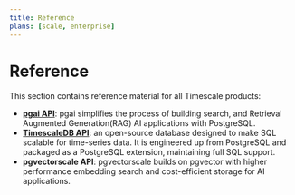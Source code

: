 ```yaml
---
title: Reference
plans: [scale, enterprise]
---
```


# Reference

This section contains reference material for all Timescale products:

* **[pgai API][pgai]**: pgai simplifies the process of building search, and Retrieval Augmented Generation(RAG) AI applications with PostgreSQL.
* **[TimescaleDB API][timescaledb-api]**: an open-source database designed to make SQL scalable for time-series data. It is engineered up from PostgreSQL and packaged as a PostgreSQL extension, maintaining full SQL support.
* **pgvectorscale API**: pgvectorscale builds on pgvector with higher performance embedding search and cost-efficient storage for AI applications.

[pgai]: /reference/:currentVersion:/pgai-api/
[timescaledb-api]: /reference/:currentVersion:/timescaledb-api/
